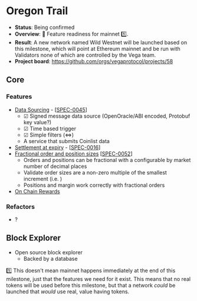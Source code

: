 # Oregon Trail

* **Status**: Being confirmed
* **Overview**: 🤠 Feature readiness for mainnet 1️⃣.
* **Result**: A new network named Wild Westnet will be launched based on this milestone, which will point at Ethereum mainnet and be run with Validators none of which are controlled by the Vega team.
* **Project board**: https://github.com/orgs/vegaprotocol/projects/58

## Core

### Features
- [Data Sourcing](https://github.com/orgs/vegaprotocol/projects/19) - [[SPEC-0045](https://github.com/vegaprotocol/specs-internal/blob/master/protocol/0045-data-sourcing.md)]
  - ☑ Signed message data source (OpenOracle/ABI encoded, Protobuf key value?)
  - ☑ Time based trigger
  - ☑ Simple filters (<=>)
  - A service that submits Coinlist data
- [Settlement at expiry](https://github.com/orgs/vegaprotocol/projects/5) - [[SPEC-0016](https://github.com/vegaprotocol/specs-internal/blob/master/protocol/0016-product-builtin-future.md#42-final-settlement-expiry)]
- [Fractional order and position sizes](https://github.com/orgs/vegaprotocol/projects/69) [[SPEC-0052](https://github.com/vegaprotocol/specs-internal/blob/master/protocol/0052-fractional-orders-positions.md)]
  - Orders and positions can be fractional with a configurable by market number of decimal places
  - Validate order sizes are a non-zero multiple of the smallest increment (i.e. )
  - Positions and margin work correctly with fractional orders
- [On Chain Rewards](https://github.com/vegaprotocol/specs-internal/pull/517/files)

### Refactors
- ?

## Block Explorer
- Open source block explorer
  - Backed by a database

1️⃣ This doesn't mean mainnet happens immediately at the end of this milestone, just that the features we need for it exist. This means that no real tokens will be used before this milestone, but that a network *could* be launched that *would* use real, value having tokens.

